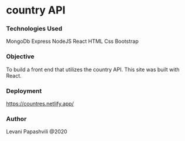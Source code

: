 # country API

### Technologies Used

MongoDb
Express
NodeJS
React
HTML
Css
Bootstrap

### Objective

To build a front end that utilizes the country API. This site was built with React.

### Deployment

https://countres.netlify.app/

### Author

Levani Papashvili @2020


